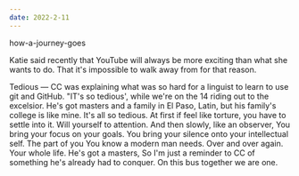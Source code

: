 ```yaml
---
date: 2022-2-11
---
```

how-a-journey-goes

Katie said recently that YouTube will always be more exciting than what she wants to do. That it's impossible to walk away from for that reason.

Tedious — CC was explaining what was so hard for a linguist to learn to use git and GitHub. "IT's so tedious', while we're on the 14 riding out to the excelsior. He's got masters and a family in El Paso, Latin, but his family's college is like mine. It's all so tedious. At first if feel like torture, you have to settle into it. Will yourself to attention. And then slowly, like an observer, You bring your focus on your goals. You bring your silence onto your intellectual self. The part of you You know a modern man needs. Over and over again. Your whole life. He's got a masters, So I'm just a reminder to CC of something he's already had to conquer. On this bus together we are one.
